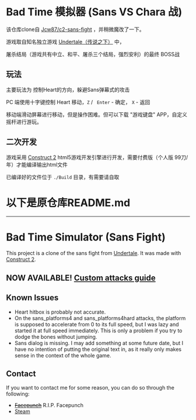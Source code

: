 # Bad Time 模拟器 (Sans VS Chara 战)

该仓库clone自 [Jcw87/c2-sans-fight](https://github.com/Jcw87/c2-sans-fight) ，并稍微魔改了一下。

游戏取自知名独立游戏 [Undertale（传说之下）](http://undertale.com/) 中，

屠杀结局（游戏共有中立、和平、屠杀三个结局，强烈安利）的最终 BOSS战

## 玩法

主要玩法为 控制Heart的方向，躲避Sans弹幕式的攻击

PC 端使用十字键控制 Heart 移动，`Z` / ` Enter` - 确定， `X` - 返回

移动端滑动屏幕进行移动，但是操作困难。但可以下载 "游戏键盘" APP，自定义摇杆进行游玩。



## 二次开发

游戏采用 [Construct 2](https://www.scirra.com/construct2) html5游戏开发引擎进行开发，需要付费版（个人版 99刀/年）才能编译输出html文件

已编译好的文件位于 `./Build` 目录，有需要请自取



# 以下是原仓库README.md
------------

# Bad Time Simulator (Sans Fight)
This project is a clone of the sans fight from [Undertale](http://undertale.com/).
It was made with [Construct 2](https://www.scirra.com/construct2).

NOW AVAILABLE! [Custom attacks guide](Documentation/README.MD)
-----------------------------------------------------

Known Issues
------------
- Heart hitbox is probably not accurate.
- On the sans_platforms4 and sans_platforms4hard attacks, the platform is supposed to accelerate from 0 to its full speed, but I was lazy and started it at full speed immediately. This is only a problem if you try to dodge the bones without jumping.
- Sans dialog is missing. I may add something at some future date, but I have no intention of putting the original text in, as it really only makes sense in the context of the whole game.

Contact
-------
If you want to contact me for some reason, you can do so through the following:

- ~~[Facepunch](https://facepunch.com/member.php?u=13155)~~ R.I.P. Facepunch
- [Steam](http://steamcommunity.com/id/Jcw87/)

